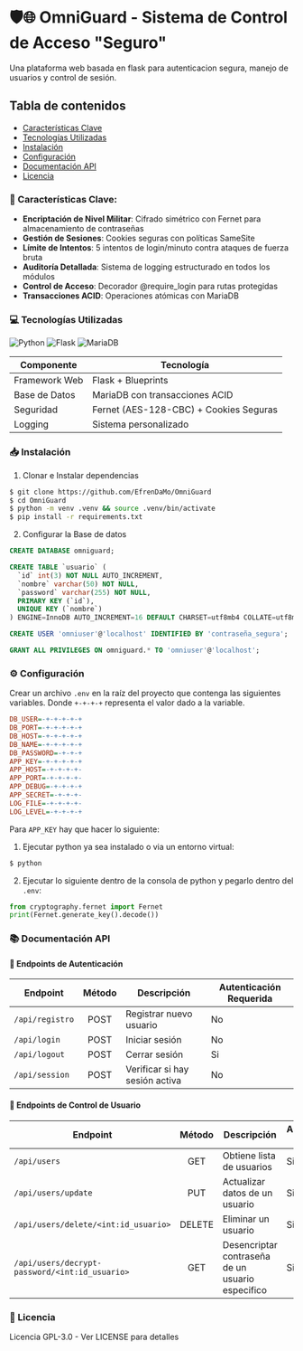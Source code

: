 # 🛡️🌐 OmniGuard - Sistema de Control de Acceso "Seguro"

Una plataforma web basada en flask para autenticacion segura, manejo de usuarios y control de sesión.

## Tabla de contenidos
- [Características Clave](#caracteristicas-clave)
- [Tecnologías Utilizadas](#tecnologias-utilizadas)
- [Instalación](#instalacion)
- [Configuración](#configuracion)
- [Documentación API](#documentacion-api)
- [Licencia](#licencia)

### <a id="caracteristicas-clave"></a>🚀 Características Clave:
- **Encriptación de Nivel Militar**: Cifrado simétrico con Fernet para almacenamiento de contraseñas
- **Gestión de Sesiones**: Cookies seguras con políticas SameSite
- **Límite de Intentos**: 5 intentos de login/minuto contra ataques de fuerza bruta
- **Auditoría Detallada**: Sistema de logging estructurado en todos los módulos
- **Control de Acceso**: Decorador @require_login para rutas protegidas
- **Transacciones ACID**: Operaciones atómicas con MariaDB

### <a id="tecnologias-utilizadas"></a>💻 Tecnologías Utilizadas
![Python](https://img.shields.io/badge/Python-3.13.%2B-blue?logo=python&logoColor=yellow&logoSize=auto)
![Flask](https://img.shields.io/badge/Flask-3.1.x-lightgrey?logo=flask&logoSize=auto)
![MariaDB](https://img.shields.io/badge/MariaDB-11.7.2--1-orange?logo=mariadb&logoSize=auto)

| **Componente** | **Tecnología**                         |
|----------------|----------------------------------------|
| Framework Web  | Flask + Blueprints                     |
| Base de Datos  | MariaDB con transacciones ACID         |
| Seguridad      | Fernet (AES-128-CBC) + Cookies Seguras |
| Logging        | Sistema personalizado                  |

### <a id="instalacion"></a>📥 Instalación

1. Clonar e Instalar dependencias

```bash
$ git clone https://github.com/EfrenDaMo/OmniGuard
$ cd OmniGuard
$ python -m venv .venv && source .venv/bin/activate
$ pip install -r requirements.txt
```

2. Configurar la Base de datos

```sql
CREATE DATABASE omniguard;

CREATE TABLE `usuario` (
  `id` int(3) NOT NULL AUTO_INCREMENT,
  `nombre` varchar(50) NOT NULL,
  `password` varchar(255) NOT NULL,
  PRIMARY KEY (`id`),
  UNIQUE KEY (`nombre`)
) ENGINE=InnoDB AUTO_INCREMENT=16 DEFAULT CHARSET=utf8mb4 COLLATE=utf8mb4_unicode_ci;

CREATE USER 'omniuser'@'localhost' IDENTIFIED BY 'contraseña_segura';

GRANT ALL PRIVILEGES ON omniguard.* TO 'omniuser'@'localhost';
```

### <a id="configuracion"></a>⚙️ Configuración

Crear un archivo `.env` en la raíz del proyecto que contenga las siguientes variables.
Donde `+-+-+-+` representa el valor dado a la variable.

```ini
DB_USER=-+-+-+-+-+
DB_PORT=-+-+-+-+-+
DB_HOST=-+-+-+-+-+
DB_NAME=-+-+-+-+-+
DB_PASSWORD=-+-+-+
APP_KEY=-+-+-+-+-+
APP_HOST=-+-+-+-+-
APP_PORT=-+-+-+-+-
APP_DEBUG=-+-+-+-+
APP_SECRET=-+-+-+-
LOG_FILE=-+-+-+-+-
LOG_LEVEL=-+-+-+-+
```

Para `APP_KEY` hay que hacer lo siguiente:

1. Ejecutar python ya sea instalado o via un entorno virtual:
```bash
$ python
```

2. Ejecutar lo siguiente dentro de la consola de python y pegarlo dentro del `.env`:
```python
from cryptography.fernet import Fernet
print(Fernet.generate_key().decode())
```

### <a id="documentacion-api"></a>📚 Documentación API

#### 🔐 Endpoints de Autenticación

| **Endpoint**    | **Método** | **Descripción**                | **Autenticación Requerida** |
|-----------------|:----------:|--------------------------------|-----------------------------|
| `/api/registro` | POST       | Registrar nuevo usuario        | No                          |
| `/api/login`    | POST       | Iniciar sesión                 | No                          |
| `/api/logout`   | POST       | Cerrar sesión                  | Si                          |
| `/api/session`  | POST       | Verificar si hay sesión activa | No                          |


#### 🔐 Endpoints de Control de Usuario

| **Endpoint**                                   | **Método** | **Descripción**                                  | **Autenticación Requerida** |
|------------------------------------------------|:----------:|--------------------------------------------------|-----------------------------|
| `/api/users`                                   | GET        | Obtiene lista de usuarios                        | Si                          |
| `/api/users/update`                            | PUT        | Actualizar datos de un usuario                   | Si                          |
| `/api/users/delete/<int:id_usuario>`           | DELETE     | Eliminar un usuario                              | Si                          |
| `/api/users/decrypt-password/<int:id_usuario>` | GET        | Desencriptar contraseña de un usuario especifico | Si                          |

### <a id="licencia"></a>📜 Licencia
Licencia GPL-3.0 - Ver LICENSE para detalles
